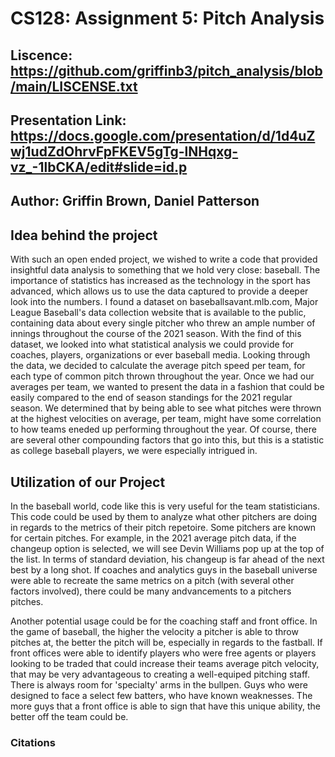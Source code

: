# CS128: Assignment 5: Pitch Analysis

## Liscence: https://github.com/griffinb3/pitch_analysis/blob/main/LISCENSE.txt

## Presentation Link: https://docs.google.com/presentation/d/1d4uZwj1udZdOhrvFpFKEV5gTg-lNHqxg-vz_-1lbCKA/edit#slide=id.p

## Author: Griffin Brown, Daniel Patterson

## Idea behind the project
With such an open ended project, we wished to write a code that provided insightful data analysis to something that we hold very close: baseball. The importance of statistics has increased as the technology in the sport has advanced, which allows us to use the data captured to provide a deeper look into the numbers. I found a dataset on baseballsavant.mlb.com, Major League Baseball's data collection website that is available to the public, containing data about every single pitcher who threw an ample number of innings throughout the course of the 2021 season. With the find of this dataset, we looked into what statistical analysis we could provide for coaches, players, organizations or ever baseball media. Looking through the data, we decided to calculate the average pitch speed per team, for each type of common pitch thrown throughout the year. Once we had our averages per team, we wanted to present the data in a fashion that could be easily compared to the end of season standings for the 2021 regular season. We determined that by being able to see what pitches were thrown at the highest velocities on average, per team, might have some correlation to how teams eneded up performing throughout the year. Of course, there are several other compounding factors that go into this, but this is a statistic as college baseball players, we were especially intrigued in.

## Utilization of our Project
In the baseball world, code like this is very useful for the team statisticians. This code could be used by them to analyze what other pitchers are doing in regards to the metrics of their pitch repetoire. Some pitchers are known for certain pitches. For example, in the 2021 average pitch data, if the changeup option is selected, we will see Devin Williams pop up at the top of the list. In terms of standard deviation, his changeup is far ahead of the next best by a long shot. If coaches and analytics guys in the baseball universe were able to recreate the same metrics on a pitch (with several other factors involved), there could be many andvancements to a pitchers pitches.

Another potential usage could be for the coaching staff and front office. In the game of baseball, the higher the velocity a pitcher is able to throw pitches at, the better the pitch will be, especially in regards to the fastball. If front offices were able to identify players who were free agents or players looking to be traded that could increase their teams average pitch velocity, that may be very advantageous to creating a well-equiped pitching staff. There is always room for 'specialty' arms in the bullpen. Guys who were designed to face a select few batters, who have known weaknesses. The more guys that a front office is able to sign that have this unique ability, the better off the team could be.

### Citations
